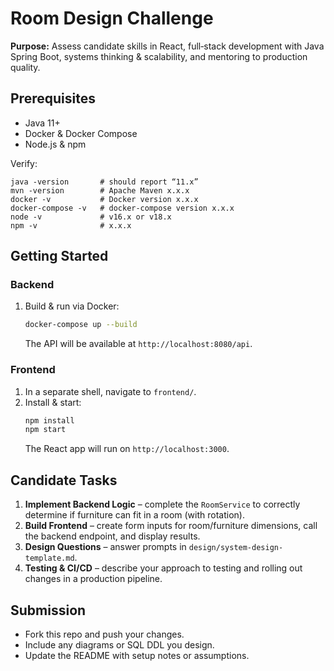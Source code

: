 # Room Design Challenge

**Purpose:** Assess candidate skills in React, full‑stack development with Java Spring Boot, systems thinking & scalability, and mentoring to production quality.

## Prerequisites
- Java 11+
- Docker & Docker Compose
- Node.js & npm

Verify:
```
java -version       # should report “11.x”
mvn -version        # Apache Maven x.x.x
docker -v           # Docker version x.x.x
docker-compose -v   # docker-compose version x.x.x
node -v             # v16.x or v18.x
npm -v              # x.x.x

```

## Getting Started

### Backend
1. Build & run via Docker:
   ```bash
   docker-compose up --build
   ```
   The API will be available at `http://localhost:8080/api`.

### Frontend
1. In a separate shell, navigate to `frontend/`.
2. Install & start:
   ```bash
   npm install
   npm start
   ```
   The React app will run on `http://localhost:3000`.

## Candidate Tasks
1. **Implement Backend Logic** – complete the `RoomService` to correctly determine if furniture can fit in a room (with rotation).
2. **Build Frontend** – create form inputs for room/furniture dimensions, call the backend endpoint, and display results.
3. **Design Questions** – answer prompts in `design/system-design-template.md`.
4. **Testing & CI/CD** – describe your approach to testing and rolling out changes in a production pipeline.

## Submission
- Fork this repo and push your changes.
- Include any diagrams or SQL DDL you design.
- Update the README with setup notes or assumptions.
